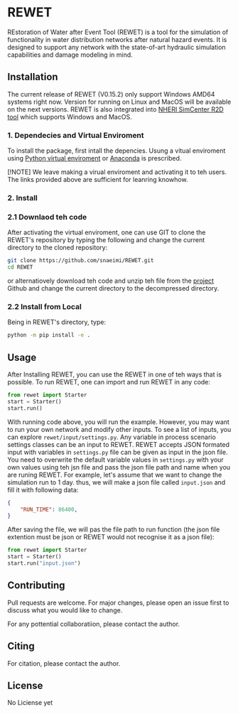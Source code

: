 # REWET

REstoration of Water after Event Tool (REWET) is a tool for the simulation of functionality in water distribution networks after natural hazard events. It is designed to support any network with the state-of-art hydraulic simulation capabilities and damage modeling in mind.

## Installation
The current release of REWET (V0.15.2) only support Windows AMD64 systems right now. Version for running on Linux and MacOS will be available on the next versions. REWET is also integrated into [NHERI SimCenter R2D tool](https://simcenter.designsafe-ci.org/research-tools/r2dtool/) which supports Windows and MacOS.

### 1. Dependecies and Virtual Enviroment
To install the package, first intall the depencies. Usung a vitual enviroment using [Python virtual enviroment](https://docs.python.org/3/library/venv.html) or [Anaconda](https://www.anaconda.com) is prescribed.

[!NOTE]
We leave making a virual enviroment and activating it to teh users. The links provided above are sufficient for leanring knowhow.


### 2. Install

### 2.1 Downlaod teh code
After activating the virtual enviroment, one can use GIT to clone the REWET's repository by typing the following and change the current directory to the cloned repository:

```bash
git clone https://github.com/snaeimi/REWET.git
cd REWET
```
 or alternatiovely download teh code and unzip teh file from the [project](https://github.com/snaeimi/rewet) Github and change the current directory to the decompressed directory.

### 2.2 Install from Local

Being in REWET's directory, type:

```bash
python -m pip install -e .
```

## Usage

After Installing REWET, you can use the REWET in one of teh ways that is possible. To run REWET, one can import and run REWET in any code:

```python
from rewet import Starter
start = Starter()
start.run()
```

With running code above, you will run the example. However, you may want to run your own network and modify other inputs. To see a list of inputs, you can explore `rewet/input/settings.py`. Any variable in process scenario settings classes can be an input to REWET. REWET accepts JSON formated input with variables in `settings.py` file can be given as input in the json file. You need to overwrite the default variable values in `settings.py` with your own values using teh jsn file and pass the json file path and name when you are runing REWET. For example, let's assume that we want to change the simulation run to 1 day. thus, we will make a json file called `input.json` and fill it with following data:

```json
{
    "RUN_TIME": 86400,
}
```

After saving the file, we will pas the file path to run function (the json file extention must be json or REWET would not recognise it as a json file):

```python
from rewet import Starter
start = Starter()
start.run("input.json")
```

## Contributing

Pull requests are welcome. For major changes, please open an issue first
to discuss what you would like to change.

For any pottential collaboratiion, please contact the author.

## Citing
For citation, please contact the author.

## License
No Liciense yet